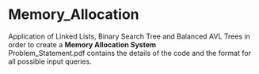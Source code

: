 # Memory_Allocation
Application of Linked Lists, Binary Search Tree and Balanced AVL Trees in order to create a **Memory Allocation System**\
Problem_Statement.pdf contains the details of the code and the format for all possible input queries.
